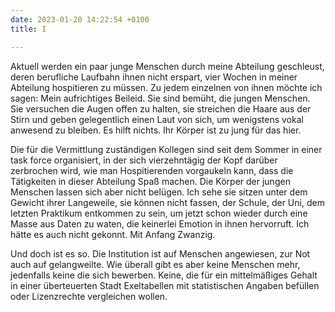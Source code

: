 ```yaml
---
date: 2023-01-20 14:22:54 +0100
title: I

---
```

Aktuell werden ein paar junge Menschen durch meine Abteilung geschleust, deren berufliche Laufbahn ihnen nicht erspart, vier Wochen in meiner Abteilung hospitieren zu müssen. Zu jedem einzelnen von ihnen möchte ich sagen: Mein aufrichtiges Beileid. Sie sind bemüht, die jungen Menschen. Sie versuchen die Augen offen zu halten, sie streichen die Haare aus der Stirn und geben gelegentlich einen Laut von sich, um wenigstens vokal anwesend zu bleiben. Es hilft nichts. Ihr Körper ist zu jung für das hier.

Die für die Vermittlung zuständigen Kollegen sind seit dem Sommer in einer task force organisiert, in der sich vierzehntägig der Kopf darüber zerbrochen wird, wie man Hospitierenden vorgaukeln kann, dass die Tätigkeiten in dieser Abteilung Spaß machen. Die Körper der jungen Menschen lassen sich aber nicht belügen. Ich sehe sie sitzen unter dem Gewicht ihrer Langeweile, sie können nicht fassen, der Schule, der Uni, dem letzten Praktikum entkommen zu sein, um jetzt schon wieder durch eine Masse aus Daten zu waten, die keinerlei Emotion in ihnen hervorruft. Ich hätte es auch nicht gekonnt. Mit Anfang Zwanzig.

Und doch ist es so. Die Institution ist auf Menschen angewiesen, zur Not auch auf gelangweilte. Wie überall gibt es aber keine Menschen mehr, jedenfalls keine die sich bewerben. Keine, die für ein mittelmäßiges Gehalt in einer überteuerten Stadt Exeltabellen mit statistischen Angaben befüllen oder Lizenzrechte vergleichen wollen.
